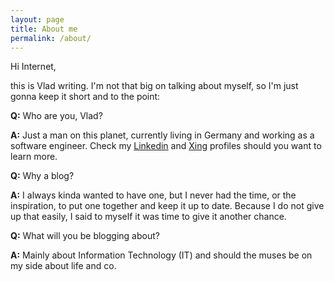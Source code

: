 ```yaml
---
layout: page
title: About me
permalink: /about/
---
```


Hi Internet,

this is Vlad writing.
I'm not that big on talking about myself, so I'm just gonna keep it short and to the point:

**Q:** Who are you, Vlad?

**A:** Just a man on this planet, currently living in Germany and working as a software engineer. Check my [Linkedin](https://www.linkedin.com/in/vlad-flore-a709723b) and [Xing](https://www.xing.com/profile/Vlad_Flore/cv) profiles should you want to learn more.

**Q:** Why a blog?

**A:** I always kinda wanted to have one, but I never had the time, or the inspiration, to put one together and keep it up to date.
Because I do not give up that easily, I said to myself it was time to give it another chance.

**Q:** What will you be blogging about?

**A:** Mainly about Information Technology (IT) and should the muses be on my side about life and co.

